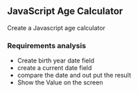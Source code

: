 ## JavaScript Age Calculator

Create a Javascript age calculator

### Requirements analysis

- Create birth year date field 
- create a current date field
- compare the date and out put the result
- Show the Value on the screen